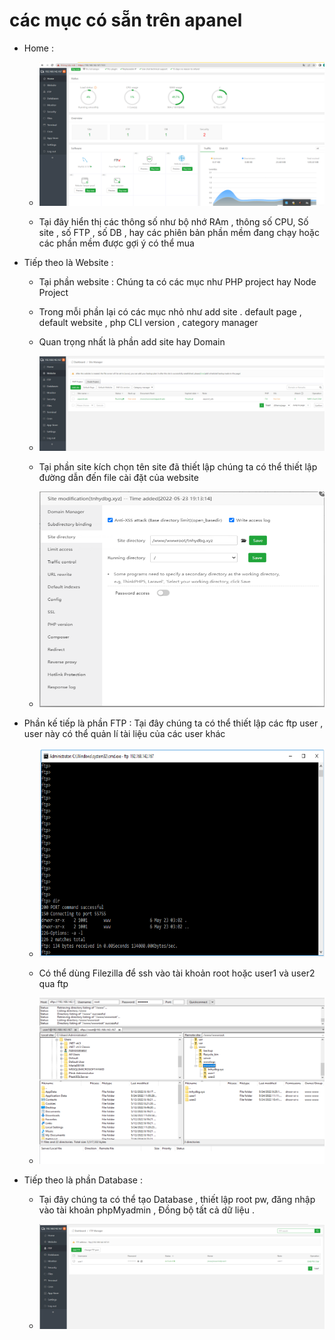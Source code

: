 # các mục có sẵn trên  apanel
- Home : 
  - <img src="/aapanel/image/3.png">

  - Tại đây hiển thị các thông số như bộ nhớ RAm , thông số CPU, Số site , số FTP , số DB , hay các phiên bản phần mềm đang chạy hoặc các phần mềm được gợi ý có thể mua 

- Tiếp theo là Website : 
  - Tại phần website : Chúng ta có các mục như PHP project hay Node Project
  - Trong mỗi phần lại có các mục nhỏ như add site . default page , default website , php CLI version , category manager
  - Quan trọng nhất là phần add site hay Domain 

  - <img src="/aapanel/image/4.png">

  - Tại phần site kích chọn tên site đã thiết lập chúng ta có thể thiết lập đường dẫn đến file cài đặt của website

  - <img src="/aapanel/image/10.png">

  
- Phần kế tiếp là phần FTP : Tại đây chúng ta có thể thiết lập các ftp user , user này có thể quản lí tài liệu của các user khác

  - <img src="/aapanel/image/11.png">

  - Có thể dùng Filezilla để ssh vào tài khoản root hoặc user1 và user2 qua ftp 

  - <img src="/aapanel/image/12.png">


- Tiếp theo là phần Database : 
  - Tại đây chúng ta có thể tạo Database , thiết lập root pw, đăng nhập vào tài khoản phpMyadmin , Đồng bộ tất cả dữ liệu .

  - <img src="/aapanel/image/5.png">



